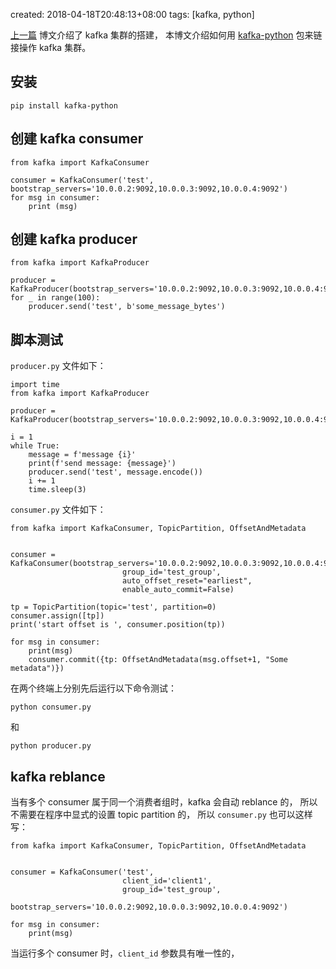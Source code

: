 created: 2018-04-18T20:48:13+08:00
tags: [kafka, python]


[上一篇][] 博文介绍了 kafka 集群的搭建，
本博文介绍如何用 [kafka-python][] 包来链接操作 kafka 集群。

[上一篇]: /posts/kafka/搭建kafka集群.html
[kafka-python]: https://github.com/dpkp/kafka-python


## 安装

```
pip install kafka-python
```

## 创建 kafka consumer

```
from kafka import KafkaConsumer

consumer = KafkaConsumer('test', bootstrap_servers='10.0.0.2:9092,10.0.0.3:9092,10.0.0.4:9092')
for msg in consumer:
    print (msg)
```

## 创建 kafka producer

```
from kafka import KafkaProducer

producer = KafkaProducer(bootstrap_servers='10.0.0.2:9092,10.0.0.3:9092,10.0.0.4:9092')
for _ in range(100):
    producer.send('test', b'some_message_bytes')
```


## 脚本测试

`producer.py` 文件如下：

```
import time
from kafka import KafkaProducer

producer = KafkaProducer(bootstrap_servers='10.0.0.2:9092,10.0.0.3:9092,10.0.0.4:9092')

i = 1
while True:
    message = f'message {i}'
    print(f'send message: {message}')
    producer.send('test', message.encode())
    i += 1
    time.sleep(3)
```

`consumer.py` 文件如下：

```
from kafka import KafkaConsumer, TopicPartition, OffsetAndMetadata


consumer = KafkaConsumer(bootstrap_servers='10.0.0.2:9092,10.0.0.3:9092,10.0.0.4:9092',
                         group_id='test_group',
                         auto_offset_reset="earliest",
                         enable_auto_commit=False)

tp = TopicPartition(topic='test', partition=0)
consumer.assign([tp])
print('start offset is ', consumer.position(tp))

for msg in consumer:
    print(msg)
    consumer.commit({tp: OffsetAndMetadata(msg.offset+1, "Some metadata")})
```

在两个终端上分别先后运行以下命令测试：

```
python consumer.py
```

和

```
python producer.py
```


## kafka reblance

当有多个 consumer 属于同一个消费者组时，kafka 会自动 reblance 的，
所以不需要在程序中显式的设置 topic partition 的，
所以 `consumer.py` 也可以这样写：

```
from kafka import KafkaConsumer, TopicPartition, OffsetAndMetadata


consumer = KafkaConsumer('test',
                         client_id='client1',
                         group_id='test_group',
                         bootstrap_servers='10.0.0.2:9092,10.0.0.3:9092,10.0.0.4:9092')

for msg in consumer:
    print(msg)
```

当运行多个 consumer 时，`client_id` 参数具有唯一性的，